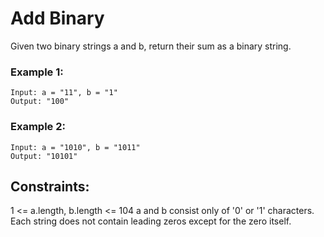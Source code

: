 # Add Binary
Given two binary strings a and b, return their sum as a binary string.

 

### Example 1:
```
Input: a = "11", b = "1"  
Output: "100"  
```
### Example 2:  
```
Input: a = "1010", b = "1011"
Output: "10101"
```
## Constraints:

1 <= a.length, b.length <= 104
a and b consist only of '0' or '1' characters.
Each string does not contain leading zeros except for the zero itself.
